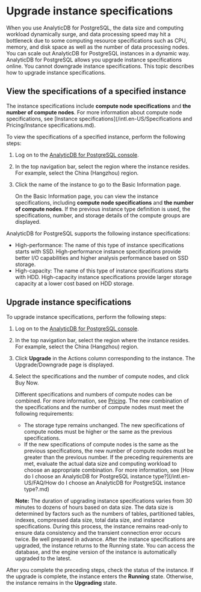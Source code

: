 # Upgrade instance specifications

When you use AnalyticDB for PostgreSQL, the data size and computing workload dynamically surge, and data processing speed may hit a bottleneck due to some computing resource specifications such as CPU, memory, and disk space as well as the number of data processing nodes. You can scale out AnalyticDB for PostgreSQL instances in a dynamic way. AnalyticDB for PostgreSQL allows you upgrade instance specifications online. You cannot downgrade instance specifications. This topic describes how to upgrade instance specifications.

## View the specifications of a specified instance

The instance specifications include **compute node specifications** and **the number of compute nodes**. For more information about compute node specifications, see [Instance specifications](/intl.en-US/Specifications and Pricing/Instance specifications.md).

To view the specifications of a specified instance, perform the following steps:

1.  Log on to the [AnalyticDB for PostgreSQL console](https://gpdb.console.aliyun.com).
2.  In the top navigation bar, select the region where the instance resides. For example, select the China \(Hangzhou\) region.

3.  Click the name of the instance to go to the Basic Information page.

    On the Basic Information page, you can view the instance specifications, including **compute node specifications** and **the number of compute nodes**. If the previous instance type definition is used, the specifications, number, and storage details of the compute groups are displayed.


AnalyticDB for PostgreSQL supports the following instance specifications:

-   High-performance: The name of this type of instance specifications starts with SSD. High-performance instance specifications provide better I/O capabilities and higher analysis performance based on SSD storage.
-   High-capacity: The name of this type of instance specifications starts with HDD. High-capacity instance specifications provide larger storage capacity at a lower cost based on HDD storage.

## Upgrade instance specifications

To upgrade instance specifications, perform the following steps:

1.  Log on to the [AnalyticDB for PostgreSQL console](https://gpdb.console.aliyun.com).
2.  In the top navigation bar, select the region where the instance resides. For example, select the China \(Hangzhou\) region.

3.  Click **Upgrade** in the Actions column corresponding to the instance. The Upgrade/Downgrade page is displayed.

4.  Select the specifications and the number of compute nodes, and click Buy Now.

    Different specifications and numbers of compute nodes can be combined. For more information, see [Pricing](https://www.aliyun.com/price/product#/gpdb/detail). The new combination of the specifications and the number of compute nodes must meet the following requirements:

    -   The storage type remains unchanged. The new specifications of compute nodes must be higher or the same as the previous specifications.
    -   If the new specifications of compute nodes is the same as the previous specifications, the new number of compute nodes must be greater than the previous number.
    If the preceding requirements are met, evaluate the actual data size and computing workload to choose an appropriate combination. For more information, see [How do I choose an AnalyticDB for PostgreSQL instance type?](/intl.en-US/FAQ/How do I choose an AnalyticDB for PostgreSQL instance type?.md)

    **Note:** The duration of upgrading instance specifications varies from 30 minutes to dozens of hours based on data size. The data size is determined by factors such as the numbers of tables, partitioned tables, indexes, compressed data size, total data size, and instance specifications. During this process, the instance remains read-only to ensure data consistency and the transient connection error occurs twice. Be well prepared in advance. After the instance specifications are upgraded, the instance returns to the Running state. You can access the database, and the engine version of the instance is automatically upgraded to the latest.


After you complete the preceding steps, check the status of the instance. If the upgrade is complete, the instance enters the **Running** state. Otherwise, the instance remains in the **Upgrading** state.

